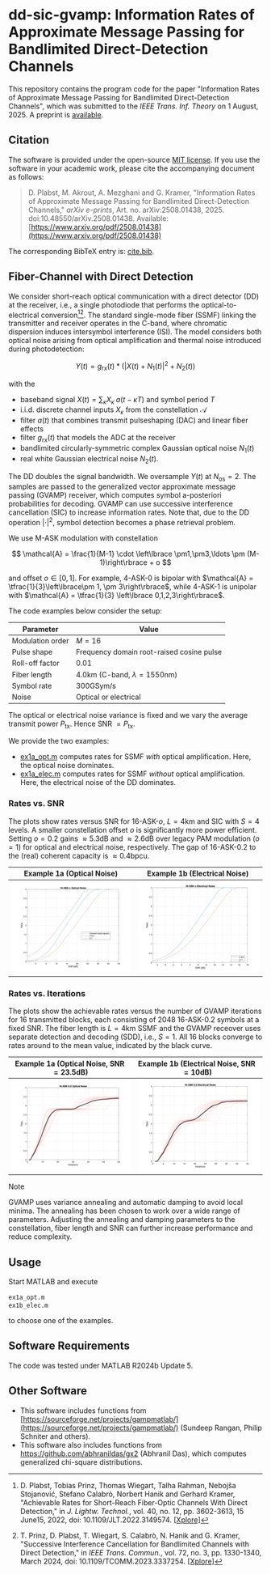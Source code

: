 # dd-sic-gvamp: Information Rates of Approximate Message Passing for Bandlimited Direct-Detection Channels

This repository contains the program code for the paper "Information Rates of Approximate Message Passing for Bandlimited Direct-Detection Channels", which was submitted to the *IEEE Trans. Inf. Theory* on 1 August, 2025. A preprint is [available](https://www.arxiv.org/pdf/2508.01438). 

## Citation

The software is provided under the open-source [MIT license](https://opensource.org/licenses/MIT). If you use the software in your academic work, please cite the accompanying document as follows: 

> D. Plabst, M. Akrout, A. Mezghani and G. Kramer, "Information Rates of Approximate Message Passing for Bandlimited Direct-Detection Channels," _arXiv e-prints_, Art. no. arXiv:2508.01438, 2025. doi:10.48550/arXiv.2508.01438. Available: [https://www.arxiv.org/pdf/2508.01438](https://www.arxiv.org/pdf/2508.01438)

The corresponding BibTeX entry is: [cite.bib](cite.bib).


## Fiber-Channel with Direct Detection 

We consider short-reach optical communication with a direct detector (DD) at the receiver, i.e., a single photodiode that performs the optical-to-electrical conversion[^1][^2]. The standard single-mode fiber (SSMF) linking the transmitter and receiver operates in the C-band, where chromatic dispersion induces intersymbol interference (ISI). The model considers both optical noise arising from optical amplification and thermal noise introduced during photodetection: 

$$
Y(t) =  g_\mathrm{rx}(t) * \left(\left\lvert X(t) + N_1(t)\right\rvert^2 + N_2(t) \right)
$$

with the 
- baseband signal $X(t) = \sum_\kappa X_\kappa \; a(t-\kappa T)$  and symbol period $T$
- i.i.d. discrete channel inputs $X_\kappa$ from the constellation $\mathcal{A}$ 
- filter $a(t)$ that combines transmit pulseshaping (DAC) and linear fiber effects
- filter $g_\mathrm{rx}(t)$ that models the ADC at the receiver
- bandlimited circularly-symmetric complex Gaussian optical noise $N_1(t)$
- real white Gaussian electrical noise $N_2(t)$.

The DD doubles the signal bandwidth. We oversample $Y(t)$ at $N_\text{os} = 2$. The samples are passed to the generalized vector approximate message passing (GVAMP) receiver, which computes symbol a-posteriori probabilities for decoding. GVAMP can use successive interference cancellation (SIC) to increase information rates. Note that, due to the DD operation $|\cdot|^2$, symbol detection becomes a phase retrieval problem.

We use M-ASK modulation with constellation 

$$
 \mathcal{A} = 
    \frac{1}{M-1} \cdot \left\lbrace \pm1,\pm3,\ldots \pm (M-1)\right\rbrace + o
$$

and offset $o \in [0,1]$. For example, 4-ASK-0 is bipolar with $\mathcal{A} = \tfrac{1}{3}\left\lbrace\pm 1, \pm 3\right\rbrace$, while 4-ASK-1 is unipolar with $\mathcal{A} = \tfrac{1}{3} \left\lbrace 0,1,2,3\right\rbrace$.

The code examples below consider the setup:

Parameter                 | Value                         
| ------------------ |-------------------------- |
Modulation order          | $M = 16$
Pulse shape               | Frequency domain root-raised cosine pulse
Roll-off factor           | $0.01$
Fiber length              | $4.0  \mathrm{km}$ (C-band, $\lambda=1550 \mathrm{nm}$)
Symbol rate               | $300  \mathrm{GSym/s}$ 
Noise                     |  Optical or electrical   

The optical or electrical noise variance is fixed and we vary the average transmit power $P_\text{tx}$. Hence SNR $= P_\text{tx}$. 

We provide the two examples: 
- [ex1a_opt.m](ex1a_opt.m) computes rates for SSMF _with_ optical amplification. Here, the optical noise dominates.
- [ex1a_elec.m](ex1b_elec.m) computes rates for SSMF _without_ optical amplification. Here, the electrical noise of the DD dominates.


### Rates vs. SNR

The plots show rates versus SNR for 16-ASK-$o$, $L=4\mathrm{km}$ and SIC with $S=4$ levels. A smaller constellation offset $o$ is significantly more power efficient. Setting $o=0.2$ gains $\approx 5.3 \mathrm{dB}$ and $\approx 2.6 \mathrm{dB}$  over legacy PAM modulation ($o=1$)  for optical and  electrical noise, respectively. The gap of $16$-ASK-$0.2$ to the (real) coherent capacity is $\approx 0.4\mathrm{bpcu}$.  

| Example 1a (Optical Noise) | Example 1b (Electrical Noise)|
|--------|--------|
| ![Example 1a](png/optical-16-ASK-o_rates.png) | ![Example 1b](png/electrical-16-ASK-o_rates.png) |


### Rates vs. Iterations

The plots show the achievable rates versus the number of GVAMP iterations for $16$ transmitted blocks, each consisting of $2048$ $16$-ASK-$0.2$ symbols at a fixed SNR. The fiber length is $L = 4\mathrm{km}$ SSMF and the GVAMP receover uses separate detection and decoding (SDD), i.e., $S = 1$. All $16$ blocks converge to rates around to the mean value, indicated by the black curve.


| Example 1a (Optical Noise, $\mathrm{SNR}=23.5 \mathrm{dB}$) | Example 1b (Electrical Noise, $\mathrm{SNR}=10 \mathrm{dB}$)|
|--------|--------|
| ![Example 1a](png/optical_16-ASK-0.2_SNR=23.5dB_SDD_rate_trace.png) | ![Example 1b](png/electrical_16-ASK-0.2_SNR=10dB_SDD_rate_trace.png) |


> [!NOTE]
> GVAMP uses variance annealing and automatic damping to avoid local minima. The annealing has been chosen to work over a wide range of parameters. Adjusting the annealing and damping parameters to the constellation, fiber length and SNR can further increase performance and reduce complexity. 


## Usage

Start MATLAB and execute 

    ex1a_opt.m   
    ex1b_elec.m

to choose one of the examples. 

[^1]: D. Plabst, Tobias Prinz, Thomas Wiegart, Talha Rahman, Nebojša Stojanović, Stefano Calabrò, Norbert Hanik and Gerhard Kramer, "Achievable Rates for Short-Reach Fiber-Optic Channels With Direct Detection," in *J. Lightw. Technol.*, vol. 40, no. 12, pp. 3602-3613, 15 June15, 2022, doi: 10.1109/JLT.2022.3149574. [[Xplore]](https://ieeexplore.ieee.org/document/9707620)

[^2]: T. Prinz, D. Plabst, T. Wiegart, S. Calabrò, N. Hanik and G. Kramer, "Successive Interference Cancellation for Bandlimited Channels with Direct Detection," in *IEEE Trans. Commun.*, vol. 72, no. 3, pp. 1330-1340, March 2024, doi: 10.1109/TCOMM.2023.3337254.  [[Xplore]](https://ieeexplore.ieee.org/document/10328977)


## Software Requirements 

The code was tested under MATLAB R2024b Update 5. 

## Other Software 

- This software includes functions from [https://sourceforge.net/projects/gampmatlab/](https://sourceforge.net/projects/gampmatlab/) (Sundeep Rangan, Philip Schniter and others). 
- This software also includes functions from https://github.com/abhranildas/gx2 (Abhranil Das), which computes generalized chi-square distributions. 
